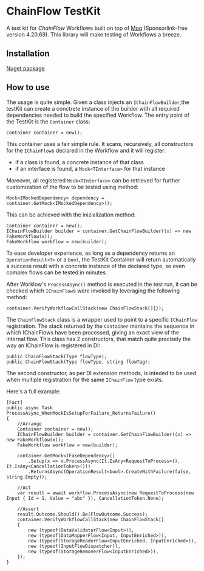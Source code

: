 # ChainFlow TestKit
A test kit for *ChainFlow* Workflows built on top of [Moq](https://github.com/devlooped/moq) (Sponsorlink-free version 4.20.69).
This library will make testing of Workflows a breeze.

## Installation
[Nuget package](https://www.nuget.org/packages/ChainFlow.TestKit)


## How to use
The usage is quite simple. Given a class injects an `IChainFlowBuilder`,the testKit can create a conctrete instance of the builder with all required dependencies needed to build the specified Workflow.
The entry point of the TestKit is the `Container` class:
```
Container container = new();
```

This container uses a fair simple rule. It scans, recursively, all constructors for the `IChainFlow`s declared in the Workflow and it will register:
 - if a class is found, a concrete instance of that class
 - if an interface is found, a `Mock<TInterface>` for that instance

Moreover, all registered `Mock<TInterface>` can be retrieved for further customization of the flow to be tested using method:
```
Mock<IMockedDependency> dependency = container.GetMock<IMockedDependency>();
```

This can be achieved with the inizialization method:
```
Container container = new();
IChainFlowBuilder builder = container.GetChainFlowBuilder((x) => new FakeWorkflow(x));
FakeWorkflow workflow = new(builder);
```

To ease developer experience, as long as a dependency returns an `OperationResult<T>` or a `bool`, the TestKit Container will return automatically a success result with a concrete instance of the declared type, so even complex flows can be tested in minutes.

After Worklow's `ProcessAsync()` method is executed in the test run, it can be checked which `IChainFlow`s were invoked by leveraging the following method:
```
container.VerifyWorkflowCallStack(new ChainFlowStack[]{});
```

The `ChainFlowStack` class is a wrapper used to point to a specific `IChainFlow` registration. The stack returned by the `Container` mantains the sequence in which IChainFlows have been processed, giving an exact view of the internal flow.
This class has 2 constructors, that match quite precisely the way an IChainFlow is registered in DI:
```
public ChainFlowStack(Type flowType);
public ChainFlowStack(Type flowType, string flowTag);
```

The second constructor, as per DI extension methods, is inteded to be used when multiple registration for the same `IChainFlow` type exists.

Here's a full example:
```
[Fact]
public async Task ProcessAsync_WhenMockIsSetupForFailure_ReturnsFailure()
{
    //Arrange
    Container container = new();
    IChainFlowBuilder builder = container.GetChainFlowBuilder((x) => new FakeWorkflow(x));
    FakeWorkflow workflow = new(builder);

    container.GetMock<IFakeDependency>()
        .Setup(x => x.ProcessAsync(It.IsAny<RequestToProcess>(), It.IsAny<CancellationToken>()))
        .ReturnsAsync(OperationResult<bool>.CreateWithFailure(false, string.Empty));

    //Act
    var result = await workflow.ProcessAsync(new RequestToProcess(new Input { Id = 1, Value = "abc" }), CancellationToken.None);

    //Assert
    result.Outcome.Should().Be(FlowOutcome.Success);
    container.VerifyWorkflowCallStack(new ChainFlowStack[]
    {
        new (typeof(DataValidatorFlow<Input>)),
        new (typeof(DataMapperFlow<Input, InputEnriched>)),
        new (typeof(StorageReaderFlow<InputEnriched, InputEnriched>)),
        new (typeof(InputFlowDispatcher)),
        new (typeof(StorageRemoverFlow<InputEnriched>)),
    });
}
```